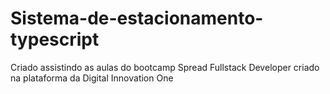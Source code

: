 # Sistema-de-estacionamento-typescript
Criado assistindo as aulas do bootcamp Spread Fullstack Developer criado na plataforma da Digital Innovation One
